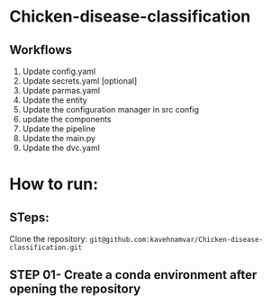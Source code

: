 # Chicken-disease-classification


## Workflows

1. Update config.yaml
2. Update secrets.yaml [optional]
3. Update parmas.yaml
4. Update the entity
5. Update the configuration manager in src config
6. update the components 
7. Update the pipeline
8. Update the main.py
9. Update the dvc.yaml


# How to run:

## STeps:

Clone the repository:
``` git@github.com:kavehnamvar/Chicken-disease-classification.git ```

## STEP 01- Create a conda environment after opening the repository


